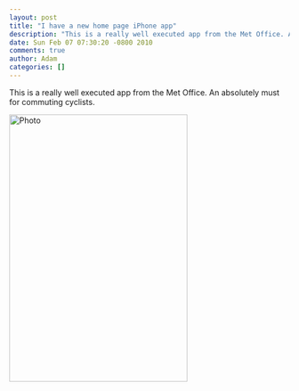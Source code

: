 ```yaml
---
layout: post
title: "I have a new home page iPhone app"
description: "This is a really well executed app from the Met Office. An absolutely must for commuting cyclists."
date: Sun Feb 07 07:30:20 -0800 2010
comments: true
author: Adam
categories: []
---
```


This is a really well executed app from the Met Office. An absolutely must for commuting cyclists.<p><div class='p_embed p_image_embed'>
<img alt="Photo" height="480" src="http://getfile6.posterous.com/getfile/files.posterous.com/adambird/HsDYizTXoCfnkctYwvFgvQmbqF5AVTSUOTEVqM4VIx4B8jbfu2WXMGDF1IIY/photo.jpg" width="320" />
</div>
</p>